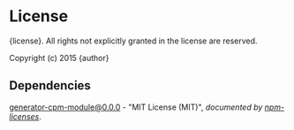 # License

{license}. All rights not explicitly granted in the license are reserved.

Copyright (c) 2015 {author}

## Dependencies
[generator-cpm-module@0.0.0](&quot;https://github.com/Cellarise/generator-cpm-module&quot;) - &quot;MIT License (MIT)&quot;, 
*documented by [npm-licenses](http://github.com/AceMetrix/npm-license.git)*.